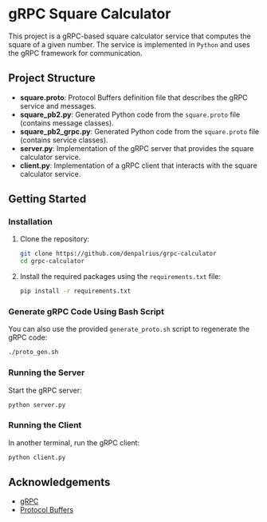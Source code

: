 # gRPC Square Calculator

This project is a gRPC-based square calculator service that computes the square of a given number. The service is implemented in `Python` and uses the gRPC framework for communication.

## Project Structure

- **square.proto**: Protocol Buffers definition file that describes the gRPC service and messages.
- **square_pb2.py**: Generated Python code from the `square.proto` file (contains message classes).
- **square_pb2_grpc.py**: Generated Python code from the `square.proto` file (contains service classes).
- **server.py**: Implementation of the gRPC server that provides the square calculator service.
- **client.py**: Implementation of a gRPC client that interacts with the square calculator service.

## Getting Started

### Installation

1. Clone the repository:

    ```sh
    git clone https://github.com/denpalrius/grpc-calculator
    cd grpc-calculator
    ```

2. Install the required packages using the `requirements.txt` file:

    ```sh
    pip install -r requirements.txt
    ```

### Generate gRPC Code Using Bash Script

You can also use the provided `generate_proto.sh` script to regenerate the gRPC code:

```sh
./proto_gen.sh
```

### Running the Server

Start the gRPC server:

```sh
python server.py
```

### Running the Client

In another terminal, run the gRPC client:

```sh
python client.py
```

## Acknowledgements

- [gRPC](https://grpc.io/)
- [Protocol Buffers](https://developers.google.com/protocol-buffers)
